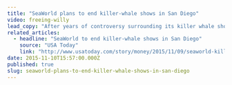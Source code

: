 ```yaml
---
title: "SeaWorld plans to end killer-whale shows in San Diego"
video: freeing-willy
lead_copy: "After years of controversy surrounding its killer whale shows, SeaWorld plans to end them at their San Diego location. Will the whales meet the fate of Keiko, from the movie Free Willy?"
related_articles:
  - headline: "SeaWorld to end killer-whale shows in San Diego"
    source: "USA Today"
    link: "http://www.usatoday.com/story/money/2015/11/09/seaworld-killer-whales-orca-shows/75461780/"
date: 2015-11-10T15:57:00.000Z
published: true
slug: seaworld-plans-to-end-killer-whale-shows-in-san-diego
---
```


